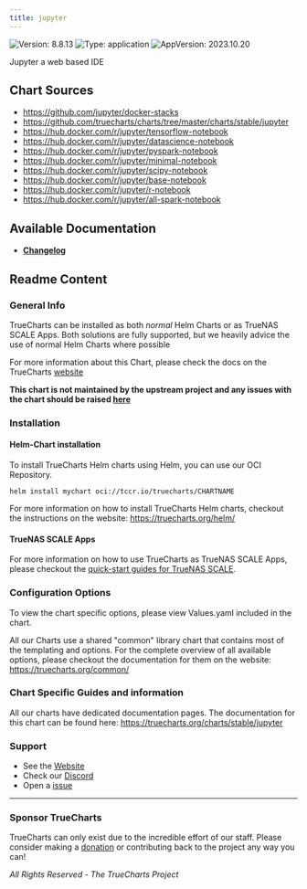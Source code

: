 ```yaml
---
title: jupyter
---
```


![Version: 8.8.13](https://img.shields.io/badge/Version-8.8.13-informational?style=flat-square) ![Type: application](https://img.shields.io/badge/Type-application-informational?style=flat-square) ![AppVersion: 2023.10.20](https://img.shields.io/badge/AppVersion-2023.10.20-informational?style=flat-square)

Jupyter a web based IDE

## Chart Sources

- https://github.com/jupyter/docker-stacks
- https://github.com/truecharts/charts/tree/master/charts/stable/jupyter
- https://hub.docker.com/r/jupyter/tensorflow-notebook
- https://hub.docker.com/r/jupyter/datascience-notebook
- https://hub.docker.com/r/jupyter/pyspark-notebook
- https://hub.docker.com/r/jupyter/minimal-notebook
- https://hub.docker.com/r/jupyter/scipy-notebook
- https://hub.docker.com/r/jupyter/base-notebook
- https://hub.docker.com/r/jupyter/r-notebook
- https://hub.docker.com/r/jupyter/all-spark-notebook

## Available Documentation

- [**Changelog**](./changelog)

## Readme Content


### General Info

TrueCharts can be installed as both _normal_ Helm Charts or as TrueNAS SCALE Apps.
Both solutions are fully supported, but we heavily advice the use of normal Helm Charts where possible

For more information about this Chart, please check the docs on the TrueCharts [website](https://truecharts.org/charts/stable/jupyter)

**This chart is not maintained by the upstream project and any issues with the chart should be raised [here](https://github.com/truecharts/charts/issues/new/choose)**

### Installation

#### Helm-Chart installation

To install TrueCharts Helm charts using Helm, you can use our OCI Repository.

`helm install mychart oci://tccr.io/truecharts/CHARTNAME`

For more information on how to install TrueCharts Helm charts, checkout the instructions on the website: https://truecharts.org/helm/


#### TrueNAS SCALE Apps

For more information on how to use TrueCharts as TrueNAS SCALE Apps, please checkout the [quick-start guides for TrueNAS SCALE](https://truecharts.org/scale/guides/scale-intro).

### Configuration Options

To view the chart specific options, please view Values.yaml included in the chart.

All our Charts use a shared "common" library chart that contains most of the templating and options.
For the complete overview of all available options, please checkout the documentation for them on the website: https://truecharts.org/common/

### Chart Specific Guides and information

All our charts have dedicated documentation pages.
The documentation for this chart can be found here:
https://truecharts.org/charts/stable/jupyter

### Support


- See the [Website](https://truecharts.org)
- Check our [Discord](https://discord.gg/tVsPTHWTtr)
- Open a [issue](https://github.com/truecharts/charts/issues/new/choose)

---

### Sponsor TrueCharts

TrueCharts can only exist due to the incredible effort of our staff.
Please consider making a [donation](https://truecharts.org/general/sponsor) or contributing back to the project any way you can!

_All Rights Reserved - The TrueCharts Project_
